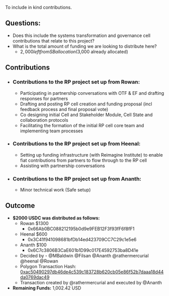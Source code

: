 To include in kind contributions.
## Questions:
- Does this include the systems transformation and governance cell contributions that relate to this project?
- What is the total amount of funding we are looking to distribute here?
	- $2,000 left from SB allocation ($3,000 already allocated)


## Contributions
- ### Contributions to the RP project set up from Rowan:
	- Participating in partnership conversations with OTF & EF and drafting responses for partners
	- Drafting and posting RP cell creation and funding proposal (incl feedback process and final proposal vote)
	- Co designing initial Cell and Stakeholder Module, Cell State and collaboration protocols
	- Facilitating the formation of the initial RP cell core team and implementing team processes
- ### Contributions to the RP project set up from Heenal:
	- Setting up funding infrastructure (with Reimagine Institute) to enable fiat contributions from partners to flow through to the RP cell
	- Assisting with partnership conversations
- ###  Contributions to the RP project set up from Ananth:
	- Minor technical work (Safe setup) 

## Outcome
- **$2000 USDC was distributed as follows:**
	- Rowan $1300
		- 0x66Ab0BC088212195b0d9e9FEB12F3f93fF6f8fF1
	- Heenal $600
		- 0x3C41f941098681bfDb14ed423709CC7C29c1e5e6
	- Ananth $100
		- 0x6C7c3806B3CaE601b1D99c017E4592753ba8D41e
	- Decided by - @MBaldwin @Filsan @Ananth @rathermercurial @heenal @Rowan  
	- Polygon Transaction Hash: [0xac50490297db46de4c539c183728b620cb05e86f52b7daaa18d44da0769dac49](https://polygonscan.com/tx/0xac50490297db46de4c539c183728b620cb05e86f52b7daaa18d44da0769dac49)
	- Transaction created by @rathermercurial and executed by @Ananth 
- **Remaining Funds:** 1,002.42 USD
